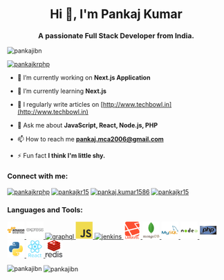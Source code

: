 <h1 align="center">Hi 👋, I'm Pankaj Kumar</h1>
<h3 align="center">A passionate Full Stack Developer from India.</h3>

<p align="left"> <img src="https://komarev.com/ghpvc/?username=pankajibn&label=Profile%20views&color=0e75b6&style=flat" alt="pankajibn" /> </p>

<p align="left"> <a href="https://twitter.com/pankajkrphp" target="blank"><img src="https://img.shields.io/twitter/follow/pankajkrphp?logo=twitter&style=for-the-badge" alt="pankajkrphp" /></a> </p>

- 🔭 I’m currently working on **Next.js Application**

- 🌱 I’m currently learning **Next.js**

- 📝 I regularly write articles on [http://www.techbowl.in](http://www.techbowl.in)

- 💬 Ask me about **JavaScript, React, Node.js, PHP**

- 📫 How to reach me **pankaj.mca2006@gmail.com**

- ⚡ Fun fact **I think I'm little shy.**

<h3 align="left">Connect with me:</h3>
<p align="left">
<a href="https://twitter.com/pankajkrphp" target="blank"><img align="center" src="https://raw.githubusercontent.com/rahuldkjain/github-profile-readme-generator/master/src/images/icons/Social/twitter.svg" alt="pankajkrphp" height="30" width="40" /></a>
<a href="https://linkedin.com/in/pankajkr15" target="blank"><img align="center" src="https://raw.githubusercontent.com/rahuldkjain/github-profile-readme-generator/master/src/images/icons/Social/linked-in-alt.svg" alt="pankajkr15" height="30" width="40" /></a>
<a href="https://fb.com/pankaj.kumar1586" target="blank"><img align="center" src="https://raw.githubusercontent.com/rahuldkjain/github-profile-readme-generator/master/src/images/icons/Social/facebook.svg" alt="pankaj.kumar1586" height="30" width="40" /></a>
<a href="https://instagram.com/pankajkr15" target="blank"><img align="center" src="https://raw.githubusercontent.com/rahuldkjain/github-profile-readme-generator/master/src/images/icons/Social/instagram.svg" alt="pankajkr15" height="30" width="40" /></a>
</p>

<h3 align="left">Languages and Tools:</h3>
<p align="left"> <a href="https://aws.amazon.com" target="_blank" rel="noreferrer"> <img src="https://raw.githubusercontent.com/devicons/devicon/master/icons/amazonwebservices/amazonwebservices-original-wordmark.svg" alt="aws" width="40" height="40"/> </a> <a href="https://expressjs.com" target="_blank" rel="noreferrer"> <img src="https://raw.githubusercontent.com/devicons/devicon/master/icons/express/express-original-wordmark.svg" alt="express" width="40" height="40"/> </a> <a href="https://graphql.org" target="_blank" rel="noreferrer"> <img src="https://www.vectorlogo.zone/logos/graphql/graphql-icon.svg" alt="graphql" width="40" height="40"/> </a> <a href="https://developer.mozilla.org/en-US/docs/Web/JavaScript" target="_blank" rel="noreferrer"> <img src="https://raw.githubusercontent.com/devicons/devicon/master/icons/javascript/javascript-original.svg" alt="javascript" width="40" height="40"/> </a> <a href="https://www.jenkins.io" target="_blank" rel="noreferrer"> <img src="https://www.vectorlogo.zone/logos/jenkins/jenkins-icon.svg" alt="jenkins" width="40" height="40"/> </a> <a href="https://laravel.com/" target="_blank" rel="noreferrer"> <img src="https://raw.githubusercontent.com/devicons/devicon/master/icons/laravel/laravel-plain-wordmark.svg" alt="laravel" width="40" height="40"/> </a> <a href="https://www.mongodb.com/" target="_blank" rel="noreferrer"> <img src="https://raw.githubusercontent.com/devicons/devicon/master/icons/mongodb/mongodb-original-wordmark.svg" alt="mongodb" width="40" height="40"/> </a> <a href="https://www.mysql.com/" target="_blank" rel="noreferrer"> <img src="https://raw.githubusercontent.com/devicons/devicon/master/icons/mysql/mysql-original-wordmark.svg" alt="mysql" width="40" height="40"/> </a> <a href="https://nodejs.org" target="_blank" rel="noreferrer"> <img src="https://raw.githubusercontent.com/devicons/devicon/master/icons/nodejs/nodejs-original-wordmark.svg" alt="nodejs" width="40" height="40"/> </a> <a href="https://www.php.net" target="_blank" rel="noreferrer"> <img src="https://raw.githubusercontent.com/devicons/devicon/master/icons/php/php-original.svg" alt="php" width="40" height="40"/> </a> <a href="https://www.python.org" target="_blank" rel="noreferrer"> <img src="https://raw.githubusercontent.com/devicons/devicon/master/icons/python/python-original.svg" alt="python" width="40" height="40"/> </a> <a href="https://reactjs.org/" target="_blank" rel="noreferrer"> <img src="https://raw.githubusercontent.com/devicons/devicon/master/icons/react/react-original-wordmark.svg" alt="react" width="40" height="40"/> </a> <a href="https://redis.io" target="_blank" rel="noreferrer"> <img src="https://raw.githubusercontent.com/devicons/devicon/master/icons/redis/redis-original-wordmark.svg" alt="redis" width="40" height="40"/> </a> </p>

<p><img align="left" src="https://github-readme-stats.vercel.app/api/top-langs?username=pankajibn&show_icons=true&locale=en&layout=compact" alt="pankajibn" /></p>

<p>&nbsp;<img align="center" src="https://github-readme-stats.vercel.app/api?username=pankajibn&show_icons=true&locale=en" alt="pankajibn" /></p>
